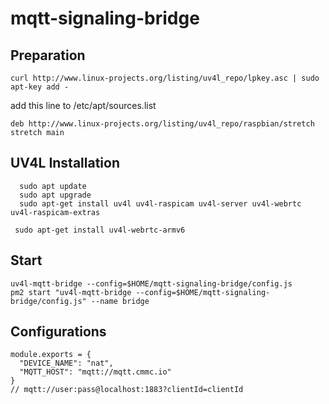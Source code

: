 # mqtt-signaling-bridge

## Preparation

    curl http://www.linux-projects.org/listing/uv4l_repo/lpkey.asc | sudo apt-key add -
  
add this line to /etc/apt/sources.list

    deb http://www.linux-projects.org/listing/uv4l_repo/raspbian/stretch stretch main
  
  
## UV4L Installation
```
  sudo apt update
  sudo apt upgrade
  sudo apt-get install uv4l uv4l-raspicam uv4l-server uv4l-webrtc uv4l-raspicam-extras
```

```
 sudo apt-get install uv4l-webrtc-armv6
```

## Start

    uv4l-mqtt-bridge --config=$HOME/mqtt-signaling-bridge/config.js
    pm2 start "uv4l-mqtt-bridge --config=$HOME/mqtt-signaling-bridge/config.js" --name bridge
    
## Configurations

```
module.exports = {
  "DEVICE_NAME": "nat",
  "MQTT_HOST": "mqtt://mqtt.cmmc.io"
}
// mqtt://user:pass@localhost:1883?clientId=clientId
```
